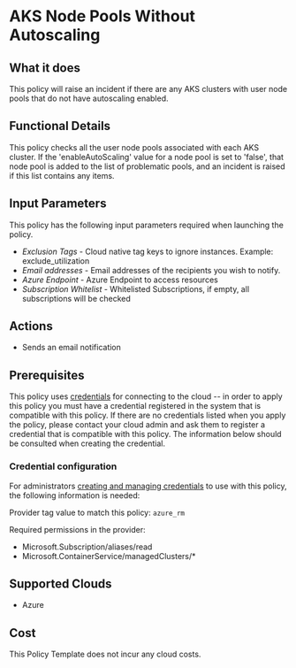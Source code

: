 # AKS Node Pools Without Autoscaling

## What it does

This policy will raise an incident if there are any AKS clusters with user node pools that do not have autoscaling enabled.

## Functional Details

This policy checks all the user node pools associated with each AKS cluster. If the 'enableAutoScaling' value for a node pool is set to 'false', that node pool is added to the list of problematic pools, and an incident is raised if this list contains any items.

## Input Parameters

This policy has the following input parameters required when launching the policy.

- *Exclusion Tags* - Cloud native tag keys to ignore instances. Example: exclude_utilization
- *Email addresses* - Email addresses of the recipients you wish to notify.
- *Azure Endpoint* - Azure Endpoint to access resources
- *Subscription Whitelist* - Whitelisted Subscriptions, if empty, all subscriptions will be checked

## Actions

- Sends an email notification

## Prerequisites

This policy uses [credentials](https://docs.flexera.com/flexera/EN/Automation/ManagingCredentialsExternal.htm) for connecting to the cloud -- in order to apply this policy you must have a credential registered in the system that is compatible with this policy. If there are no credentials listed when you apply the policy, please contact your cloud admin and ask them to register a credential that is compatible with this policy. The information below should be consulted when creating the credential.

### Credential configuration

For administrators [creating and managing credentials](https://docs.flexera.com/flexera/EN/Automation/ManagingCredentialsExternal.htm) to use with this policy, the following information is needed:

Provider tag value to match this policy: `azure_rm`

Required permissions in the provider:

- Microsoft.Subscription/aliases/read
- Microsoft.ContainerService/managedClusters/*

## Supported Clouds

- Azure

## Cost

This Policy Template does not incur any cloud costs.
